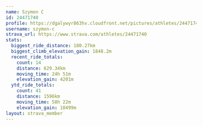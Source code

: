 ```yaml
---
name: Szymon C
id: 24471740
profile: https://dgalywyr863hv.cloudfront.net/pictures/athletes/24471740/7213253/3/large.jpg
username: szymon-c
strava_url: https://www.strava.com/athletes/24471740
stats:
  biggest_ride_distance: 180.27km
  biggest_climb_elevation_gain: 1848.2m
  recent_ride_totals:
    count: 14
    distance: 629.34km
    moving_time: 24h 51m
    elevation_gain: 4201m
  ytd_ride_totals:
    count: 41
    distance: 1596km
    moving_time: 58h 22m
    elevation_gain: 10499m
layout: strava_member
--- 
```

